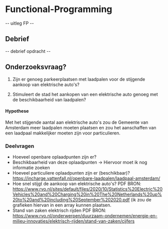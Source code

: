 # Functional-Programming
-- uitleg FP -- 

## Debrief
-- debrief opdracht --

## Onderzoeksvraag?

1. Zijn er genoeg parkeerplaatsen met laadpalen voor de stijgende aankoop van elektrische auto's?

2. Stimuleert de stad het aankopen van een elektrische auto genoeg met de beschikbaarheid van laadpalen?

#### Hypothese
Met het stijgende aantal aan elektrische auto's zou de Gemeente van Amsterdam meer laadpalen moeten plaatsen en zou het aanschaffen van een laadpaal makkelijker moeten zijn voor particulieren. 

### Deelvragen
- Hoeveel openbare oplaadpunten zijn er?
- Beschikbaarheid van deze oplaadpunten -> Hiervoor moet ik nog informatie zoeken
- Hoeveel particuliere oplaadpunten zijn er (beschikbaar)? https://incharge.vattenfall.nl/openbare-laadpalen/laadpaal-amsterdam/
- Hoe snel stijgt de aankoop van elektrische auto's?
PDF BRON: https://www.rvo.nl/sites/default/files/2020/10/Statistics%20Electric%20Vehicles%20and%20Charging%20in%20The%20Netherlands%20up%20to%20and%20including%20September%202020.pdf
(ik zou de grafieken hiervan in een array kunnen plaatsen. 
- Stand van zaken elektrisch rijden
PDF BRON: https://www.rvo.nl/onderwerpen/duurzaam-ondernemen/energie-en-milieu-innovaties/elektrisch-rijden/stand-van-zaken/cijfers




